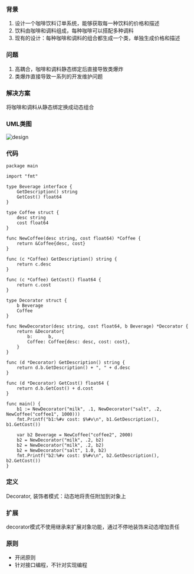 ### 背景
1. 设计一个咖啡饮料订单系统，能够获取每一种饮料的价格和描述
2. 饮料由咖啡和调料组成，每种咖啡可以搭配多种调料
2. 现有的设计：每种咖啡和调料的组合都生成一个类，单独生成价格和描述

### 问题
1. 高耦合，咖啡和调料静态绑定后直接导致类爆炸
2. 类爆炸直接导致一系列的开发维护问题

### 解决方案
将咖啡和调料从静态绑定换成动态组合

### UML类图
![design](https://www.plantuml.com/plantuml/png/0/SoWkIImgAStDuShCAqajIajCJbLmIYrBBKfCJrMevb800lVK4fVKukIYp8AIpFmy3KsOe7D-SGcGLyl5bPoJM5oiu9oVbfPAj2Qu9JOrUdfGlJ2JN5AJyuiII_ABe8R1rIQHOpRSD2w7rBmKe5S1 "design")


### 代码
```golang
package main

import "fmt"

type Beverage interface {
	GetDescription() string
	GetCost() float64
}

type Coffee struct {
	desc string
	cost float64
}

func NewCoffee(desc string, cost float64) *Coffee {
	return &Coffee{desc, cost}
}

func (c *Coffee) GetDescription() string {
	return c.desc
}

func (c *Coffee) GetCost() float64 {
	return c.cost
}

type Decorator struct {
	b Beverage
	Coffee
}

func NewDecorator(desc string, cost float64, b Beverage) *Decorator {
	return &Decorator{
		b:      b,
		Coffee: Coffee{desc: desc, cost: cost},
	}
}

func (d *Decorator) GetDescription() string {
	return d.b.GetDescription() + ", " + d.desc
}

func (d *Decorator) GetCost() float64 {
	return d.b.GetCost() + d.cost
}

func main() {
	b1 := NewDecorator("milk", .1, NewDecorator("salt", .2, NewCoffee("coffee1", 1000)))
	fmt.Printf("b1:%#v cost: $%#v\n", b1.GetDescription(), b1.GetCost())

	var b2 Beverage = NewCoffee("coffee2", 2000)
	b2 = NewDecorator("milk", .2, b2)
	b2 = NewDecorator("milk", .2, b2)
	b2 = NewDecorator("salt", 1.0, b2)
	fmt.Printf("b2:%#v cost: $%#v\n", b2.GetDescription(), b2.GetCost())
}
```

### 定义
Decorator, 装饰者模式：动态地将责任附加到对象上

### 扩展
decorator模式不使用继承来扩展对象功能，通过不停地装饰来动态增加责任

### 原则
- 开闭原则
- 针对接口编程，不针对实现编程